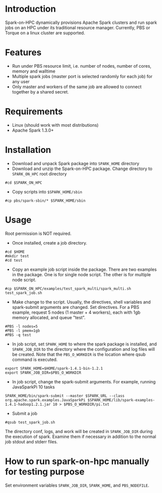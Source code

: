 # Introduction

Spark-on-HPC dynamically provisions Apache Spark clusters and run spark jobs on an HPC under its traditional resource manager. Currently, PBS or Torque on a linux cluster are supported. 

# Features
* Run under PBS resource limit, i.e. number of nodes, number of cores, memory and walltime
* Multiple spark jobs (master port is selected randomly for each job) for any user
* Only master and workers of the same job are allowed to connect together by a shared secret.

# Requirements
* Linux (should work with most distributions)
* Apache Spark 1.3.0+

# Installation
* Download and unpack Spark package into `SPARK_HOME` directory
* Download and unzip the Spark-on-HPC package. Change directory to `SPARK_ON_HPC` root directory
```
#cd $SPARK_ON_HPC
```
* Copy scripts into `$SPARK_HOME/sbin`
```
#cp pbs/spark-sbin/* $SPARK_HOME/sbin
```

# Usage
Root permission is NOT required.

* Once installed, create a job directory.
```
#cd $HOME
#mkdir test
#cd test
```
* Copy an example job script inside the package. There are two examples in the package. One is for single node script. The other is for multiple node script.
```
#cp $SPARK_ON_HPC/examples/test_spark_multi/spark_multi.sh test_spark_job.sh
```
* Make change to the script. Usually, the directives, shell variables and spark-submit arguments are changed. Set directives. For a PBS example, request 5 nodes (1 master + 4 workers), each with 1gb memory allocated, and queue "test".
```
#PBS -l nodes=5
#PBS -l pmem=1gb
#PBS -q test
```
* In job script, set `SPARK_HOME` to where the spark package is installed, and `SPARK_JOB_DIR` to the directory where the configuration and log files will be created. Note that the `PBS_O_WORKDIR` is the location where qsub command is executed.
```
export SPARK_HOME=$HOME/spark-1.4.1-bin-1.2.1
export SPARK_JOB_DIR=$PBS_O_WORKDIR
```
* In job script, change the spark-submit arguments. For example, running JavaSparkPi 10 tasks
```
SPARK_HOME/bin/spark-submit --master $SPARK_URL --class org.apache.spark.examples.JavaSparkPi $SPARK_HOME/lib/spark-examples-1.4.1-hadoop1.2.1.jar 10 > $PBS_O_WORKDIR/pi.txt
```
* Submit a job
```
#qsub test_spark_job.sh
```
The directory conf, logs, and work will be created in `SPARK_JOB_DIR` during the execution of spark. Examine them if necessary in addition to the normal job stdout and stderr files.

# How to run spark-on-hpc manually for testing purpose
Set environment variables `SPARK_JOB_DIR`, `SPARK_HOME`, and `PBS_NODEFILE`.

